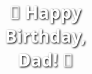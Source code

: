 <!DOCTYPE html>
<html lang="en">
<head>
  <meta charset="UTF-8" />
  <meta name="viewport" content="width=device-width, initial-scale=1.0"/>
  <title>Happy Birthday Dad!</title>
  <link rel="stylesheet" href="https://cdnjs.cloudflare.com/ajax/libs/animate.css/4.1.1/animate.min.css"/>
  <style>
    * { margin: 0; padding: 0; box-sizing: border-box; }
    body {
      font-family: 'Segoe UI', sans-serif;
      color: #333;
      scroll-behavior: smooth;
    }
    section {
      min-height: 100vh;
      display: flex;
      justify-content: center;
      align-items: center;
      padding: 2rem;
      flex-direction: column;
      text-align: center;
    }
    .welcome {
      background: url('https://images.unsplash.com/photo-1608889175110-d6c5d442654c?auto=format&fit=crop&w=1650&q=80') no-repeat center center/cover;
      color: white;
    }
    .welcome h1 {
      font-size: 3rem;
      animation: bounceInDown 2s;
      text-shadow: 2px 2px 5px #000;
    }
    .card-section {
      background-color: #ffffff;
    }
    .card-section h2 {
      margin-bottom: 1rem;
    }
    .card {
      background: #fff;
      width: 300px;
      height: 200px;
      perspective: 1000px;
      cursor: pointer;
      margin: 2rem 0;
    }
    .card-inner {
      width: 100%;
      height: 100%;
      transition: transform 1s;
      transform-style: preserve-3d;
      position: relative;
    }
    .card-inner.flipped,
    .card:hover .card-inner {
      transform: rotateY(180deg);
    }
    .card-front, .card-back {
      position: absolute;
      width: 100%;
      height: 100%;
      backface-visibility: hidden;
      display: flex;
      justify-content: center;
      align-items: center;
      border-radius: 15px;
      box-shadow: 0 4px 8px rgba(0,0,0,0.3);
      font-size: 1.2rem;
    }
    .card-front {
      background: #ffd700;
    }
    .card-back {
      background: #ff6f61;
      color: white;
      transform: rotateY(180deg);
    }
    .message-section {
      background-color: #f0f8ff;
    }
    .message {
      background: rgba(255, 255, 255, 0.95);
      padding: 2rem;
      border-radius: 15px;
      box-shadow: 0 0 20px rgba(0,0,0,0.2);
      max-width: 800px;
      margin-top: 2rem;
      animation: fadeInUp 2s;
    }
    .quote-section {
      background-color: #ffecd2;
    }
    .quote {
      font-size: 1.5rem;
      color: #333;
      padding: 1rem;
    }
    .final-section {
      background: linear-gradient(to right, #ff758c, #ff7eb3);
      flex-direction: column;
    }
    .reveal-button {
      padding: 1rem 2rem;
      font-size: 1.2rem;
      border: none;
      background: #4CAF50;
      color: white;
      border-radius: 10px;
      cursor: pointer;
      transition: background 0.3s;
      margin-top: 2rem;
    }
    .reveal-button:hover {
      background: #45a049;
    }
    .final-message {
      font-size: 2rem;
      margin-top: 2rem;
      color: white;
      display: none;
      font-weight: bold;
      animation: fadeIn 2s;
    }
    canvas#confetti-canvas {
      position: fixed;
      top: 0; left: 0;
      width: 100%; height: 100%;
      pointer-events: none;
      z-index: 1;
    }
    body > *:not(canvas) {
      position: relative;
      z-index: 2;
    }
  </style>
</head>
<body>
  <canvas id="confetti-canvas"></canvas>

  <section class="welcome">
    <h1 class="animate__animated animate__bounceInDown">🎉 Happy Birthday, Dad! 🎉</h1>
  </section>

  <section class="card-section">
    <h2 class="animate__animated animate__fadeInDown">🎁 Tap or Click This Card 🎁</h2>
    <div class="card" onclick="flipCard(this)">
      <div class="card-inner">
        <div class="card-front">Tap me 🎁</div>
        <div class="card-back">You're the best, Dad!</div>
      </div>
    </div>
  </section>

  <section class="message-section">
    <h2 class="animate__animated animate__fadeInUp">❤️ A Special Message ❤️</h2>
    <div class="message">
      <h2>Dear Dad,</h2>
      <p>Words can never fully capture how much you mean to me. Your hard work, your endless sacrifices, and your unshakable belief in me have shaped the person I am today. You are my superhero, my teacher, and my biggest inspiration.<br><br>
      On your special day, I want to say THANK YOU — for every sleepless night, every word of wisdom, and every moment you chose my smile over your comfort.<br><br>
      I love you beyond words, and I hope this day brings you as much joy as you’ve given me all my life.<br><br>
      — Your proud child, Nomaan</p>
    </div>
  </section>

  <section class="quote-section">
    <div class="quote">“A father is someone you look up to no matter how tall you grow.”</div>
  </section>

  <section class="final-section">
    <button class="reveal-button" onclick="showFinalMessage()">Tap for a surprise 🎇</button>
    <div class="final-message" id="finalMessage">
      HAPPY BIRTHDAY DAD ONCE AGAIN DAD YOU ARE OUR HERO — A LOT OF LOVE FROM NOMAAN, SUBHAAN, MUSKAN KHAN ❤️
    </div>
  </section>

  <script src="https://cdn.jsdelivr.net/npm/canvas-confetti@1.5.1/dist/confetti.browser.min.js"></script>
  <script>
    const canvas = document.getElementById('confetti-canvas');
    const confettiSettings = { target: canvas };
    const confettiInstance = confetti.create(canvas, { resize: true });
    confettiInstance({ particleCount: 100, spread: 70, origin: { y: 0.6 } });

    function showFinalMessage() {
      const message = document.getElementById("finalMessage");
      message.style.display = "block";
      confettiInstance({ particleCount: 150, spread: 100, origin: { y: 0.4 } });
    }

    function flipCard(cardElement) {
      const inner = cardElement.querySelector('.card-inner');
      inner.classList.toggle('flipped');
    }
  </script>
</body>
</html>

